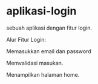 # aplikasi-login
sebuah aplikasi dengan fitur login.

Alur Fitur Login:

Memasukkan email dan password

Memvalidasi masukan.

Menampilkan halaman home.
